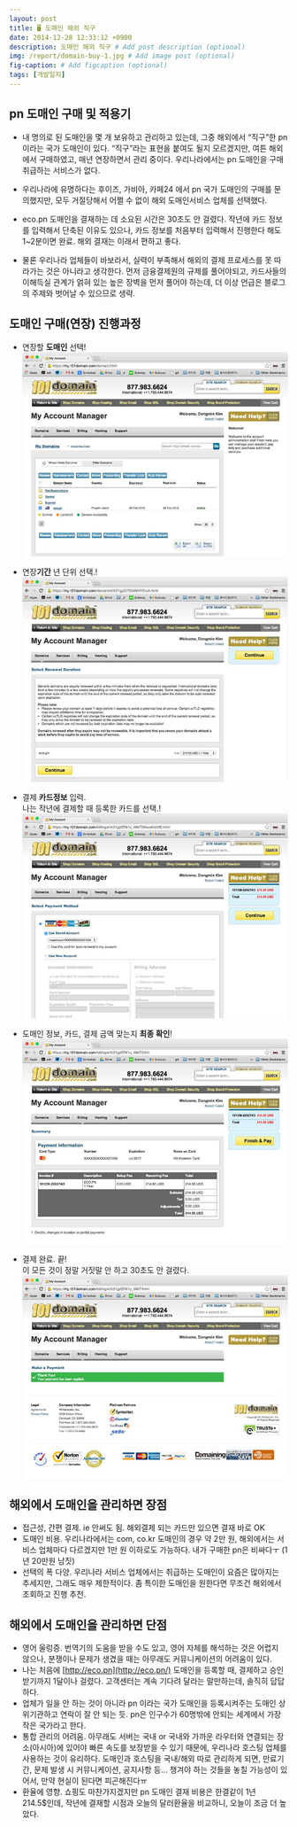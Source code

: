 ```yaml
---
layout: post
title: 🖥️ 도매인 해외 직구
date: 2014-12-28 12:33:12 +0900
description: 도매인 해외 직구 # Add post description (optional)
img: /report/domain-buy-1.jpg # Add image post (optional)
fig-caption: # Add figcaption (optional)
tags: [개발일지]
---
```

## pn 도매인 구매 및 적용기
- 내 명의로 된 도매인을 몇 개 보유하고 관리하고 있는데, 그중 해외에서 “직구”한 pn 이라는 국가 도매인이 있다. “직구”라는 표현을 붙여도 될지 모르겠지만, 여튼 해외에서 구매하였고, 매년 연장하면서 관리 중이다. 우리나라에서는 pn 도매인을 구매취급하는 서비스가 없다.
- 우리나라에 유명하다는 후이즈, 가비아, 카페24 에서 pn 국가 도매인의 구매를 문의했지만, 모두 거절당해서 어쩔 수 없이 해외 도매인서비스 업체를 선택했다.

- eco.pn 도매인을 결재하는 데 소요된 시간은 30초도 안 걸렸다. 작년에 카드 정보를 입력해서 단축된 이유도 있으나, 카드 정보를 처음부터 입력해서 진행한다 해도 1~2분이면 완료. 해외 결재는 이래서 편하고 좋다. 
- 물론 우리나라 업체들이 바보라서, 실력이 부족해서 해외의 결제 프로세스를 못 따라가는 것은 아니라고 생각한다. 먼저 금융결제원의 규제를 풀어야되고, 카드사들의 이해득실 관계가 얽혀 있는 높은 장벽을 먼저 풀어야 하는데, 더 이상 언급은 블로그의 주제와 벗어날 수 있으므로 생략.

## 도매인 구매(연장) 진행과정

- 연장할  **도매인**  선택!
![domain-buy-1.jpg](/img/in-post/domain-buy-1.jpg)

- 연장**기간** 년 단위 선택.!
![domain-buy-2.jpg](/img/in-post/domain-buy-2.jpg)

- 결제  **카드정보** 입력.  
나는 작년에 결제할 때 등록한 카드를 선택.!
![domain-buy-3.jpg](/img/in-post/domain-buy-3.jpg)

-  도매인 정보, 카드, 결제 금액 맞는지 **최종 확인**!
![domain-buy-4.jpg](/img/in-post/domain-buy-4.jpg)

- 결제 완료. 끝!  
이 모든 것이 정말 거짓말 안 하고 30초도 안 걸렸다.
![domain-buy-5.jpg](/img/in-post/domain-buy-5.jpg)

## 해외에서 도매인을 관리하면 장점
- 접근성, 간편 결제.  ie 안써도 됨. 해외결제 되는 카드만 있으면 결재 바로 OK
- 도매인 비용.  우리나라에서는 com, co.kr 도매인의 경우 약 2만 원, 해외에서는 서비스 업체마다 다르겠지만 1만 원 이하로도 가능하다. 내가 구매한 pn은 비싸다ㅜ (1년 20만원 남짓)
- 선택의 폭 다양. 우리나라 서비스 업체에서는 취급하는 도매인이 요즘은 많아지는 추세지만, 그래도 매우 제한적이다. 좀 특이한 도매인을 원한다면 무조건 해외에서 조회하고 진행 추천.

## 해외에서 도매인을 관리하면 단점

- 영어 울렁증. 번역기의 도움을 받을 수도 있고, 영어 자체를 해석하는 것은 어렵지 않으나, 분쟁이나 문제가 생겼을 때는 아무래도 커뮤니케이션의 어려움이 있다.  
- 나는 처음에  [http://eco.pn](http://eco.pn/)  도매인을 등록할 때, 결제하고 승인받기까지 1달이나 걸렸다. 고객센터는 계속 기다려 달라는 말만하는데, 솔직히 답답하다.
- 업체가 일을 안 하는 것이 아니라 pn 이라는 국가 도매인을 등록시켜주는 도매인 상위기관하고 연락이 잘 안 되는 듯. pn은 인구수가 60명밖에 안되는 세계에서 가장 작은 국가라고 한다.
- 통합 관리의 어려움.  아무래도 서버는 국내 or 국내와 가까운 라우터와 연결되는 장소(아시아)에 있어야 빠른 속도를 보장받을 수 있기 때문에, 우리나라 호스팅 업체를 사용하는 것이 유리하다. 도매인과 호스팅을 국내/해외 따로 관리하게 되면, 만료기간, 문제 발생 시 커뮤니케이션, 공지사항 등… 챙겨야 하는 것들을 놓칠 가능성이 있어서, 만약 현실이 된다면 피곤해진다ㅠ
- 환율에 영향. 쇼핑도 마찬가지겠지만 pn 도매인 결재 비용은 한결같이 1년 214.5$인데, 작년에 결재할 시점과 오늘의 달러환율을 비교하니, 오늘이 조금 더 높았다.